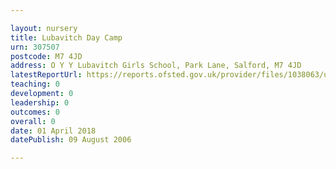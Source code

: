```yaml
---

layout: nursery
title: Lubavitch Day Camp
urn: 307507
postcode: M7 4JD
address: O Y Y Lubavitch Girls School, Park Lane, Salford, M7 4JD
latestReportUrl: https://reports.ofsted.gov.uk/provider/files/1038063/urn/307507.pdf
teaching: 0
development: 0
leadership: 0
outcomes: 0
overall: 0
date: 01 April 2018 
datePublish: 09 August 2006

---
```


